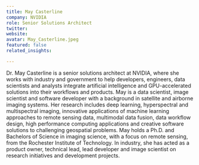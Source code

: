 ```yaml
---
title: May Casterline
company: NVIDIA
role: Senior Solutions Architect
twitter:
website:
avatar: May_Casterline.jpeg
featured: false
related_insights:

---
```

Dr. May Casterline is a senior solutions architect at NVIDIA, where she works with industry and government to help developers, engineers, data scientists and analysts integrate artificial intelligence and GPU-accelerated solutions into their workflows and products. May is a data scientist, image scientist and software developer with a background in satellite and airborne imaging systems. Her research includes deep learning, hyperspectral and multispectral imaging, innovative applications of machine learning approaches to remote sensing data, multimodal data fusion, data workflow design, high performance computing applications and creative software solutions to challenging geospatial problems. May holds a Ph.D. and Bachelors of Science in imaging science, with a focus on remote sensing, from the Rochester Institute of Technology. In industry, she has acted as a product owner, technical lead, lead developer and image scientist on research initiatives and development projects.
